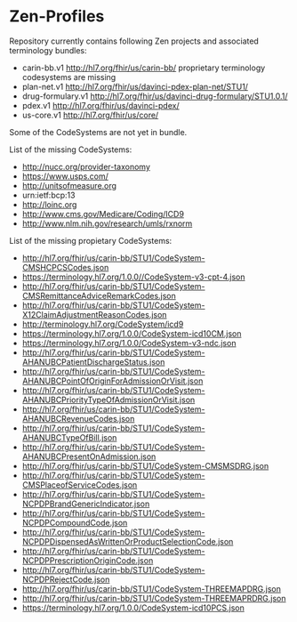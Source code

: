 # Zen-Profiles

Repository currently contains following Zen projects and associated terminology bundles:

* carin-bb.v1
  http://hl7.org/fhir/us/carin-bb/
  proprietary terminology codesystems are missing
* plan-net.v1
  http://hl7.org/fhir/us/davinci-pdex-plan-net/STU1/
* drug-formulary.v1
  http://hl7.org/fhir/us/davinci-drug-formulary/STU1.0.1/
* pdex.v1
  http://hl7.org/fhir/us/davinci-pdex/
* us-core.v1
  http://hl7.org/fhir/us/core/

Some of the CodeSystems are not yet in bundle.

List of the missing CodeSystems: 
* http://nucc.org/provider-taxonomy
* https://www.usps.com/
* http://unitsofmeasure.org
* urn:ietf:bcp:13
* http://loinc.org
* http://www.cms.gov/Medicare/Coding/ICD9
* http://www.nlm.nih.gov/research/umls/rxnorm

List of the missing propietary CodeSystems:
* http://hl7.org/fhir/us/carin-bb/STU1/CodeSystem-CMSHCPCSCodes.json
* https://terminology.hl7.org/1.0.0//CodeSystem-v3-cpt-4.json
* http://hl7.org/fhir/us/carin-bb/STU1/CodeSystem-CMSRemittanceAdviceRemarkCodes.json
* http://hl7.org/fhir/us/carin-bb/STU1/CodeSystem-X12ClaimAdjustmentReasonCodes.json
* http://terminology.hl7.org/CodeSystem/icd9
* https://terminology.hl7.org/1.0.0/CodeSystem-icd10CM.json
* https://terminology.hl7.org/1.0.0/CodeSystem-v3-ndc.json
* http://hl7.org/fhir/us/carin-bb/STU1/CodeSystem-AHANUBCPatientDischargeStatus.json
* http://hl7.org/fhir/us/carin-bb/STU1/CodeSystem-AHANUBCPointOfOriginForAdmissionOrVisit.json
* http://hl7.org/fhir/us/carin-bb/STU1/CodeSystem-AHANUBCPriorityTypeOfAdmissionOrVisit.json
* http://hl7.org/fhir/us/carin-bb/STU1/CodeSystem-AHANUBCRevenueCodes.json
* http://hl7.org/fhir/us/carin-bb/STU1/CodeSystem-AHANUBCTypeOfBill.json
* http://hl7.org/fhir/us/carin-bb/STU1/CodeSystem-AHANUBCPresentOnAdmission.json
* http://hl7.org/fhir/us/carin-bb/STU1/CodeSystem-CMSMSDRG.json
* http://hl7.org/fhir/us/carin-bb/STU1/CodeSystem-CMSPlaceofServiceCodes.json
* http://hl7.org/fhir/us/carin-bb/STU1/CodeSystem-NCPDPBrandGenericIndicator.json
* http://hl7.org/fhir/us/carin-bb/STU1/CodeSystem-NCPDPCompoundCode.json
* http://hl7.org/fhir/us/carin-bb/STU1/CodeSystem-NCPDPDispensedAsWrittenOrProductSelectionCode.json
* http://hl7.org/fhir/us/carin-bb/STU1/CodeSystem-NCPDPPrescriptionOriginCode.json
* http://hl7.org/fhir/us/carin-bb/STU1/CodeSystem-NCPDPRejectCode.json
* http://hl7.org/fhir/us/carin-bb/STU1/CodeSystem-THREEMAPDRG.json
* http://hl7.org/fhir/us/carin-bb/STU1/CodeSystem-THREEMAPRDRG.json
* https://terminology.hl7.org/1.0.0/CodeSystem-icd10PCS.json
